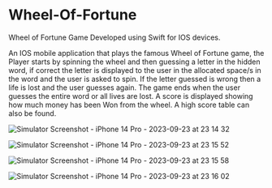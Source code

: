 # Wheel-Of-Fortune


Wheel of Fortune Game Developed using Swift for IOS devices.

An IOS mobile application that plays the famous Wheel of Fortune game, the Player starts by spinning the wheel and then guessing a letter in the hidden word, if correct the letter is displayed to the user in the allocated space/s in the word and the user is asked to spin. If the letter guessed is wrong then a life is lost and the user guesses again. The game ends when the user guesses the entire word or all lives are lost. A score is displayed showing how much money has been Won from the wheel. A high score table can also be found.



![Simulator Screenshot - iPhone 14 Pro - 2023-09-23 at 23 14 32](https://github.com/ebin-sabu/Wheel-Of-Fortune/assets/49438210/f35f929d-c536-48a9-b4e0-06393e36f1e5)



![Simulator Screenshot - iPhone 14 Pro - 2023-09-23 at 23 15 52](https://github.com/ebin-sabu/Wheel-Of-Fortune/assets/49438210/50c57135-5546-4be5-b7db-f5f57edc5ea7)




![Simulator Screenshot - iPhone 14 Pro - 2023-09-23 at 23 15 58](https://github.com/ebin-sabu/Wheel-Of-Fortune/assets/49438210/bc38f167-8171-40bb-8d8c-1d27eb69aff1)




![Simulator Screenshot - iPhone 14 Pro - 2023-09-23 at 23 16 02](https://github.com/ebin-sabu/Wheel-Of-Fortune/assets/49438210/68f6fd9e-0ac2-4bd5-b223-a2d509329216)
